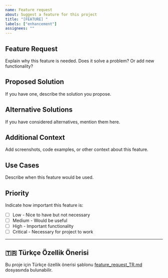 ```yaml
---
name: Feature request
about: Suggest a feature for this project
title: "[FEATURE] "
labels: ["enhancement"]
assignees: ""
---
```


## Feature Request

Explain why this feature is needed. Does it solve a problem? Or add new functionality?

## Proposed Solution

If you have one, describe the solution you propose.

## Alternative Solutions

If you have considered alternatives, mention them here.

## Additional Context

Add screenshots, code examples, or other context about this feature.

## Use Cases

Describe when this feature would be used.

## Priority

Indicate how important this feature is:

- [ ] Low - Nice to have but not necessary
- [ ] Medium - Would be useful
- [ ] High - Important functionality
- [ ] Critical - Necessary for project to work

---

## 🇹🇷 Türkçe Özellik Önerisi

Bu proje için Türkçe özellik önerisi şablonu [feature_request_TR.md](feature_request_TR.md) dosyasında bulunabilir.
